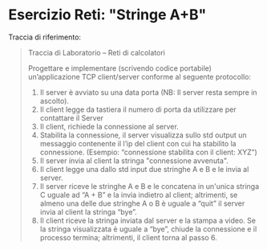 # Esercizio Reti: "Stringe A+B"
Traccia di riferimento:
> Traccia di Laboratorio – Reti di calcolatori
> 
> Progettare e implementare (scrivendo codice portabile) un’applicazione TCP client/server conforme al seguente protocollo:
> 1) Il server è avviato su una data porta (NB: Il server resta sempre in ascolto).
> 2) Il client legge da tastiera il numero di porta da utilizzare per contattare il Server
> 3) Il client, richiede la connessione al server.
> 4) Stabilita la connessione, il server visualizza sullo std output un messaggio contenente il l’ip del client con cui ha stabilito la connessione. (Esempio: “connessione stabilita con il client: XYZ”)
> 5) Il server invia al client la stringa "connessione avvenuta".
> 6) Il client legge una dallo std input due stringhe A e B e le invia al server.
> 7) Il server riceve le stringhe A e B e le concatena in un'unica stringa C uguale ad “A + B” e la invia indietro al client; altrimenti, se almeno una delle due stringhe A o B è uguale a “quit” il server invia al client la stringa “bye”.
> 8) Il client riceve la stringa inviata dal server e la stampa a video. Se la stringa visualizzata è uguale a “bye”, chiude la connessione e il processo termina; altrimenti, il client torna al passo 6.
